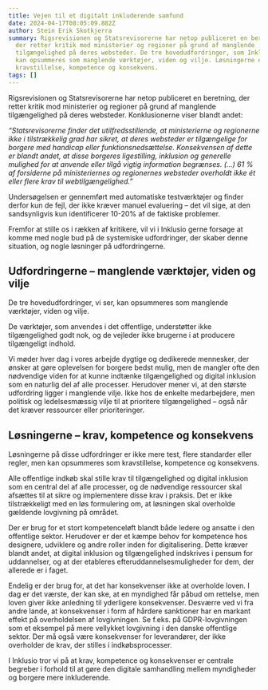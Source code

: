 ```yaml
---
title: Vejen til et digitalt inkluderende samfund
date: 2024-04-17T08:05:09.882Z
author: Stein Erik Skotkjerra
summary: Rigsrevisionen og Statsrevisorerne har netop publiceret en beretning,
  der retter kritik mod ministerier og regioner på grund af manglende
  tilgængelighed på deres websteder. De tre hovedudfordringer, som Inklusio ser,
  kan opsummeres som manglende værktøjer, viden og vilje. Løsningerne er
  kravstillelse, kompetence og konsekvens.
tags: []
---
```

Rigsrevisionen og Statsrevisorerne har netop publiceret en beretning, der retter kritik mod ministerier og regioner på grund af manglende tilgængelighed på deres websteder. Konklusionerne viser blandt andet:

*“Statsrevisorerne finder det utilfredsstillende, at ministerierne og regionerne ikke i tilstrækkelig grad har sikret, at deres websteder er tilgængelige for borgere med handicap eller funktionsnedsættelse. Konsekvensen af dette er blandt andet, at disse borgeres ligestilling, inklusion og generelle mulighed for at anvende eller tilgå vigtig information begrænses.
(…) 
61 % af forsiderne på ministeriernes og regionernes websteder overholdt ikke ét eller flere krav til webtilgængelighed.”*

Undersøgelsen er gennemført med automatiske testværktøjer og finder derfor kun de fejl, der ikke kræver manuel evaluering – det vil sige, at den sandsynligvis kun identificerer 10-20% af de faktiske problemer.

Fremfor at stille os i rækken af kritikere, vil vi i Inklusio gerne forsøge at komme med nogle bud på de systemiske udfordringer, der skaber denne situation, og nogle løsninger på udfordringerne.

## Udfordringerne – manglende værktøjer, viden og vilje

De tre hovedudfordringer, vi ser, kan opsummeres som manglende værktøjer, viden og vilje. 

De værktøjer, som anvendes i det offentlige, understøtter ikke tilgængelighed godt nok, og de vejleder ikke brugerne i at producere tilgængeligt indhold. 

Vi møder hver dag i vores arbejde dygtige og dedikerede mennesker, der ønsker at gøre oplevelsen for borgere bedst mulig, men de mangler ofte den nødvendige viden for at kunne indtænke tilgængelighed og digital inklusion som en naturlig del af alle processer. Herudover mener vi, at den største udfordring ligger i manglende vilje. Ikke hos de enkelte medarbejdere, men politisk og ledelsesmæssig vilje til at prioritere tilgængelighed – også når det kræver ressourcer eller prioriteringer.

## Løsningerne – krav, kompetence og konsekvens

Løsningerne på disse udfordringer er ikke mere test, flere standarder eller regler, men kan opsummeres som kravstillelse, kompetence og konsekvens.

Alle offentlige indkøb skal stille krav til tilgængelighed og digital inklusion som en central del af alle processer, og de nødvendige ressourcer skal afsættes til at sikre og implementere disse krav i praksis. Det er ikke tilstrækkeligt med en løs formulering om, at løsningen skal overholde gældende lovgivning på området.

Der er brug for et stort kompetenceløft blandt både ledere og ansatte i den offentlige sektor. Herudover er der et kæmpe behov for kompetence hos designere, udviklere og andre roller inden for digitalisering. Dette kræver blandt andet, at digital inklusion og tilgængelighed indskrives i pensum for uddannelser, og at der etableres efteruddannelsesmuligheder for dem, der allerede er i faget.

Endelig er der brug for, at det har konsekvenser ikke at overholde loven. I dag er det værste, der kan ske, at en myndighed får påbud om rettelse, men loven giver ikke anledning til yderligere konsekvenser. Desværre ved vi fra andre lande, at konsekvenser i form af hårdere sanktioner har en markant effekt på overholdelsen af lovgivningen. Se f.eks. på GDPR-lovgivningen som et eksempel på mere vellykket lovgivning i den danske offentlige sektor. Der må også være konsekvenser for leverandører, der ikke overholder de krav, der stilles i indkøbsprocesser.

I Inklusio tror vi på at krav, kompetence og konsekvenser er centrale begreber i forhold til at gøre den digitale samhandling mellem myndigheder og borgere mere inkluderende.